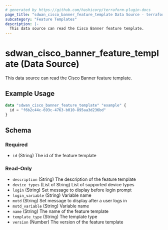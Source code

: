 ```yaml
---
# generated by https://github.com/hashicorp/terraform-plugin-docs
page_title: "sdwan_cisco_banner_feature_template Data Source - terraform-provider-sdwan"
subcategory: "Feature Templates"
description: |-
  This data source can read the Cisco Banner feature template.
---
```


# sdwan_cisco_banner_feature_template (Data Source)

This data source can read the Cisco Banner feature template.

## Example Usage

```terraform
data "sdwan_cisco_banner_feature_template" "example" {
  id = "f6b2c44c-693c-4763-b010-895aa3d236bd"
}
```

<!-- schema generated by tfplugindocs -->
## Schema

### Required

- `id` (String) The id of the feature template

### Read-Only

- `description` (String) The description of the feature template
- `device_types` (List of String) List of supported device types
- `login` (String) Set message to display before login prompt
- `login_variable` (String) Variable name
- `motd` (String) Set message to display after a user logs in
- `motd_variable` (String) Variable name
- `name` (String) The name of the feature template
- `template_type` (String) The template type
- `version` (Number) The version of the feature template
